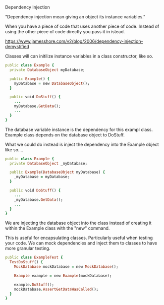 Dependency Injection

"Dependency injection mean giving an object its instance variables."

When you have a piece of code that uses another piece of code. Instead of using the other piece of code directly you pass it in istead.

https://www.jamesshore.com/v2/blog/2006/dependency-injection-demystified

Classes will can initilize instance variables in a class constructor, like so.

```rb
public class Example {
  private DatabaseObject myDatabase;

  public Example() {
    myDatabase = new DatabaseObject();
  }

  public void DoStuff() {
    ...
    myDatabase.GetData();
    ...
  }
}
```

The database variable instance is the dependency for this exampl class. Example class depends on the database object to DoStuff.

What we could do instead is inject the dependency into the Example object like so....

```rb
public class Example {
  private DatabaseObject _myDatabase;

  public Example(DatabaseObject myDatabase) {
    _myDatabase = myDatabase;
  }

  public void DoStuff() {
    ...
    _myDatabase.GetData();
    ...
  }
}
```

We are injecting the database object into the class instead of creating it within the Example class with the "new" command.

This is useful for encapsulating classes. Particularly useful when testing your code. We can mock dependencies and inject them to classes to have more granular testing.

```rb
public class ExampleTest {
  TestDoStuff() {
    MockDatabase mockDatabase = new MockDatabase();

    Example example = new Example(mockDatabase);

    example.DoStuff();
    mockDatabase.AssertGetDataWasCalled();
  }
}
```
